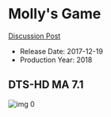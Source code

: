 # Molly's Game

[Discussion Post](https://www.avsforum.com/threads/bass-eq-for-filtered-movies.2995212/post-56926964)

* Release Date: 2017-12-19
* Production Year: 2018

## DTS-HD MA 7.1

![img 0](https://i.imgur.com/n6Liskw.jpg)

